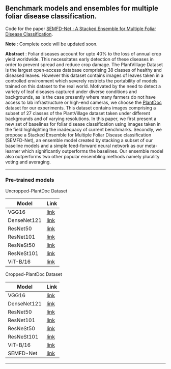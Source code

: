 ## Benchmark models and ensembles for multiple foliar disease classification.

Code for the paper <a href="https://rohit12.com/files/SEMFD_Net.pdf" target="_blank"> SEMFD-Net : A Stacked Ensemble for Multiple Foliar Disease Classification</a>.

<strong> Note </strong>: Complete code will be updated soon. 

<strong>Abstract</strong> : Foliar diseases account for upto 40% to the loss of annual crop yield worldwide. This necessitates early detection of these diseases in order to prevent spread and reduce crop damage. The PlantVillage Dataset is the largest open-access database comprising 38 classes of healthy and diseased leaves. However this dataset contains images of leaves taken in a controlled environment which severely restricts the portability of models trained on this dataset to the real world. Motivated by the need to detect a variety of leaf diseases captured under diverse conditions and backgrounds, as is the case presently where many farmers do not have access to lab infrastructure or high-end cameras, we choose the <a href="https://github.com/pratikkayal/PlantDoc-Dataset" target="_blank"> PlantDoc </a> dataset for our experiments. This dataset contains images comprising a subset of 27 classes of the PlantVillage dataset taken under different backgrounds and of varying resolutions. In this paper, we first present a new set of baselines for foliar disease classification using images taken in the field highlighting the inadequacy of current benchmarks. Secondly, we propose a Stacked Ensemble for Multiple Foliar Disease classification (SEMFD-Net), an ensemble model created by stacking a subset of our baseline models and a simple feed-forward neural network as our meta-learner which significantly outperforms the baselines. Our ensemble model also outperforms two other popular ensembling methods namely plurality voting and averaging. 



<hr />

### Pre-trained models

Uncropped-PlantDoc Dataset

Model | Link
--- | --- 
VGG16 | [link](https://drive.google.com/file/d/1YuUCLv8SmWFtI6Ijjqh_8__VXJukHnwR/view?usp=sharing)
DenseNet121 | [link](https://drive.google.com/file/d/1bKCKqlc3Q_jw4xLD-LUNt74-3DDyPRru/view?usp=sharing)
ResNet50 | [link](https://drive.google.com/file/d/1xMVx--h3w-75lzLOVR9yTjrhZyaNN4FB/view?usp=sharing)
ResNet101 | [link](https://drive.google.com/file/d/18RyxmXORx8pkdzM3YnU11Ulry3qrtqVK/view?usp=sharing)
ResNeSt50 | [link](https://drive.google.com/file/d/198y2cLRoO0YoFAZ4QYhkt_B-VcmT-9nb/view?usp=sharing)
ResNeSt101 | [link](https://drive.google.com/file/d/1ZUDgxX64omJPuQPMEibSr3MC0RQtjoSo/view?usp=sharing)
ViT-B/16 | [link](https://drive.google.com/file/d/1wIWETNHoqM5OqefMMuBsTqogmhzFVuX6/view?usp=sharing)


Cropped-PlantDoc Dataset

Model | Link
--- | --- 
VGG16 | [link](https://drive.google.com/file/d/1lfYdPMCZXyeNIkARp-MblKcIv1aj02iH/view?usp=sharing)
DenseNet121 | [link](https://drive.google.com/file/d/1pjBOq2O9csoNI9j9yBB7JltEoGJBFJlo/view?usp=sharing)
ResNet50 | [link](https://drive.google.com/file/d/1dYBeUPynQjsHFVfocNCRSmN--HyWeEHM/view?usp=sharing)
ResNet101 | [link](https://drive.google.com/file/d/1ztLanWpml3WtxaA7XLFY1xJZ7QjW5ZcO/view?usp=sharing)
ResNeSt50 | [link](https://drive.google.com/file/d/1fd3jA40M-mc39jy514ZuU6epKxRVWblj/view?usp=sharing)
ResNeSt101 | [link](https://drive.google.com/file/d/1FbeJeoNw4civZeoDVxtg_9LkkSDqa7fd/view?usp=sharing)
ViT-B/16 | [link](https://drive.google.com/file/d/1QRbfdcz-VxrlAziY7RrjKvhznh91Uobo/view?usp=sharing)
SEMFD-Net | [link](https://drive.google.com/file/d/1eGmbOfVFWIYWjAPFQDK5arhLrTweygrT/view?usp=sharing)

<hr />